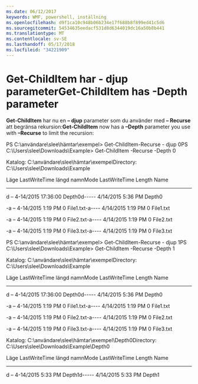 ```yaml
---
ms.date: 06/12/2017
keywords: WMF, powershell, inställning
ms.openlocfilehash: d9f1ca10c948b06b234e17f688b8f899ed41c5d6
ms.sourcegitcommit: 54534635eedacf531d8d6344019dc16a50b8b441
ms.translationtype: MT
ms.contentlocale: sv-SE
ms.lasthandoff: 05/17/2018
ms.locfileid: "34221909"
---
```

# <a name="get-childitem-has--depth-parameter"></a><span data-ttu-id="e701c-102">Get-ChildItem har - djup parameter</span><span class="sxs-lookup"><span data-stu-id="e701c-102">Get-ChildItem has -Depth parameter</span></span>
<span data-ttu-id="e701c-103">**Get-ChildItem** har nu en **– djup** parameter som du använder med **– Recurse** att begränsa rekursion:</span><span class="sxs-lookup"><span data-stu-id="e701c-103">**Get-ChildItem** now has a **–Depth** parameter you use with **–Recurse** to limit the recursion:</span></span>

<span data-ttu-id="e701c-104">PS C:\\användare\\slee\\hämtar\\exempel&gt; Get-ChildItem-Recurse - djup 0</span><span class="sxs-lookup"><span data-stu-id="e701c-104">PS C:\\Users\\slee\\Downloads\\Example&gt; Get-ChildItem -Recurse -Depth 0</span></span>

<span data-ttu-id="e701c-105">Katalog: C:\\användare\\slee\\hämtar\\exempel</span><span class="sxs-lookup"><span data-stu-id="e701c-105">Directory: C:\\Users\\slee\\Downloads\\Example</span></span>

<span data-ttu-id="e701c-106">Läge LastWriteTime längd namn</span><span class="sxs-lookup"><span data-stu-id="e701c-106">Mode LastWriteTime Length Name</span></span>

---- ------------- ------ ----

<span data-ttu-id="e701c-107">d – 4-14/2015 17:36:00 Depth0</span><span class="sxs-lookup"><span data-stu-id="e701c-107">d----- 4/14/2015 5:36 PM Depth0</span></span>

<span data-ttu-id="e701c-108">-a – 4-14/2015 1:19 PM 0 File1.txt</span><span class="sxs-lookup"><span data-stu-id="e701c-108">-a---- 4/14/2015 1:19 PM 0 File1.txt</span></span>

<span data-ttu-id="e701c-109">-a – 4-14/2015 1:19 PM 0 File2.txt</span><span class="sxs-lookup"><span data-stu-id="e701c-109">-a---- 4/14/2015 1:19 PM 0 File2.txt</span></span>

<span data-ttu-id="e701c-110">-a – 4-14/2015 1:19 PM 0 File3.txt</span><span class="sxs-lookup"><span data-stu-id="e701c-110">-a---- 4/14/2015 1:19 PM 0 File3.txt</span></span>

<span data-ttu-id="e701c-111">PS C:\\användare\\slee\\hämtar\\exempel&gt; Get-ChildItem-Recurse - djup 1</span><span class="sxs-lookup"><span data-stu-id="e701c-111">PS C:\\Users\\slee\\Downloads\\Example&gt; Get-ChildItem -Recurse -Depth 1</span></span>

<span data-ttu-id="e701c-112">Katalog: C:\\användare\\slee\\hämtar\\exempel</span><span class="sxs-lookup"><span data-stu-id="e701c-112">Directory: C:\\Users\\slee\\Downloads\\Example</span></span>

<span data-ttu-id="e701c-113">Läge LastWriteTime längd namn</span><span class="sxs-lookup"><span data-stu-id="e701c-113">Mode LastWriteTime Length Name</span></span>

---- ------------- ------ ----

<span data-ttu-id="e701c-114">d – 4-14/2015 17:36:00 Depth0</span><span class="sxs-lookup"><span data-stu-id="e701c-114">d----- 4/14/2015 5:36 PM Depth0</span></span>

<span data-ttu-id="e701c-115">-a – 4-14/2015 1:19 PM 0 File1.txt</span><span class="sxs-lookup"><span data-stu-id="e701c-115">-a---- 4/14/2015 1:19 PM 0 File1.txt</span></span>

<span data-ttu-id="e701c-116">-a – 4-14/2015 1:19 PM 0 File2.txt</span><span class="sxs-lookup"><span data-stu-id="e701c-116">-a---- 4/14/2015 1:19 PM 0 File2.txt</span></span>

<span data-ttu-id="e701c-117">-a – 4-14/2015 1:19 PM 0 File3.txt</span><span class="sxs-lookup"><span data-stu-id="e701c-117">-a---- 4/14/2015 1:19 PM 0 File3.txt</span></span>

<span data-ttu-id="e701c-118">Katalog: C:\\användare\\slee\\hämtar\\exempel\\Depth0</span><span class="sxs-lookup"><span data-stu-id="e701c-118">Directory: C:\\Users\\slee\\Downloads\\Example\\Depth0</span></span>

<span data-ttu-id="e701c-119">Läge LastWriteTime längd namn</span><span class="sxs-lookup"><span data-stu-id="e701c-119">Mode LastWriteTime Length Name</span></span>

---- ------------- ------ ----

<span data-ttu-id="e701c-120">d – 4-14/2015 5:33 PM Depth1</span><span class="sxs-lookup"><span data-stu-id="e701c-120">d----- 4/14/2015 5:33 PM Depth1</span></span>

